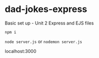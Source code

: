 # dad-jokes-express
Basic set up - Unit 2 Express and EJS files

`npm i`

`node server.js` or `nodemon server.js`

localhost:3000
